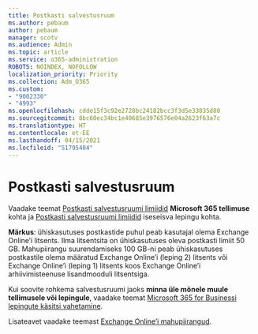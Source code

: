 ```yaml
---
title: Postkasti salvestusruum
ms.author: pebaum
author: pebaum
manager: scotv
ms.audience: Admin
ms.topic: article
ms.service: o365-administration
ROBOTS: NOINDEX, NOFOLLOW
localization_priority: Priority
ms.collection: Adm_O365
ms.custom:
- "9002330"
- "4993"
ms.openlocfilehash: cdde15f3c92e2728bc24182bcc3f3d5e33835d80
ms.sourcegitcommit: 8bc60ec34bc1e40685e3976576e04a2623f63a7c
ms.translationtype: HT
ms.contentlocale: et-EE
ms.lasthandoff: 04/15/2021
ms.locfileid: "51795404"
---
```

# <a name="mailbox-storage"></a>Postkasti salvestusruum

Vaadake teemat [Postkasti salvestusruumi limiidid](https://docs.microsoft.com/office365/servicedescriptions/exchange-online-service-description/exchange-online-limits#mailbox-storage-limits) **Microsoft 365 tellimuse** kohta ja [Postkasti salvestusruumi limiidid](https://docs.microsoft.com/office365/servicedescriptions/exchange-online-service-description/exchange-online-limits#storage-limits-across-standalone-plans) iseseisva lepingu kohta. 

**Märkus**: ühiskasutuses postkastide puhul peab kasutajal olema Exchange Online’i litsents. Ilma litsentsita on ühiskasutuses oleva postkasti limiit 50 GB. Mahupiirangu suurendamiseks 100 GB-ni peab ühiskasutuses postkastile olema määratud Exchange Online’i (leping 2) litsents või Exchange Online’i (leping 1) litsents koos Exchange Online’i arhiivimisteenuse lisandmooduli litsentsiga.

Kui soovite rohkema salvestusruumi jaoks **minna üle mõnele muule tellimusele või lepingule**, vaadake teemat [Microsoft 365 for Businessi lepingute käsitsi vahetamine](https://docs.microsoft.com/microsoft-365/commerce/subscriptions/switch-plans-manually?view=o365-worldwide).

Lisateavet vaadake teemast [Exchange Online’i mahupiirangud](https://docs.microsoft.com/office365/servicedescriptions/exchange-online-service-description/exchange-online-limits).

